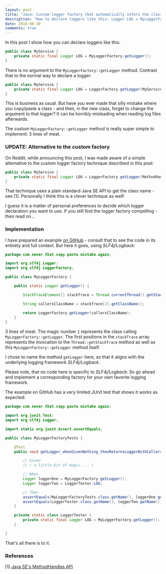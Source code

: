 ```yaml
---
layout: post
title: "Java: Custom logger factory that automatically infers the class name"
description: "How to declare loggers like this: Logger LOG = MyLoggerFactory.getLogger()"
date: 2016-08-30
comments: true
---
```


In this post I show how you can declare loggers like this:

```java
public class MyService {
    private static final Logger LOG = MyLoggerFactory.getLogger();
}
```

There is no argument to the `MyLoggerFactory::getLogger` method. Contrast that to the normal way to declare a logger:

```java
public class MyService {
    private static final Logger LOG = LoggerFactory.getLogger(MyService.class);
}
```

This is business as usual. But have you ever made that silly mistake where you copy/paste a class - and then, in the new class, forget to change the argument to that logger? It can be horribly misleading when reading log files afterwards.

The custom `MyLoggerFactory::getLogger` method is really super simple to implement: 3 lines of meat.

<h3>UPDATE: Alternative to the custom factory</h3>
On Reddit, while announcing this post, I was made aware of a simple alternative to the custom logger factory technique described in this post:

```java
public class MyService {
    private static final Logger LOG = LoggerFactory.getLogger(MethodHandles.Lookup.lookupClass());
}
```

That technique uses a plain standard Java SE API to get the class name - see [1]. Personally I think this is a clever technique as well! 

I guess it is a matter of personal preferences to decide which logger declaration you want to use. If you still find the logger factory compelling - then read on...

### Implementation
I have prepared an example [on GitHub](https://github.com/nickymoelholm/smallexamples/tree/master/logging-custom-loggerfactory) - consult that to see the code in its entirety and full context. But here it goes, using _SLF4j/Logback_:

```java
package com.never.that.copy.paste.mistake.again;

import org.slf4j.Logger;
import org.slf4j.LoggerFactory;

public class MyLoggerFactory {

    public static Logger getLogger() {

        StackTraceElement[] stackTrace = Thread.currentThread().getStackTrace();

        String callersClassName = stackTrace[2].getClassName();

        return LoggerFactory.getLogger(callersClassName);
    }
}
```

3 lines of meat. The magic number `2` represents the class calling `MyLoggerFactory::getLogger`. The first positions in the `stackTrace` array represents the invocation to the `Thread::getStackTrace` method as well as this `MyLoggerFactory::getLogger` method itself.

I chose to name the method `getLogger` here, so that it aligns with the underlying logging framework _SLF4j/Logback_.

Please note, that no code here is specific to _SLF4j/Logback_: So go ahead and implement a corresponding factory for your own favorite logging framework. 

The example on GitHub has a very limited JUnit test that shows it works as expected:

```java
package com.never.that.copy.paste.mistake.again;

import org.junit.Test;
import org.slf4j.Logger;

import static org.junit.Assert.assertEquals;

public class MyLoggerFactoryTests {

    @Test
    public void getLogger_whenGivenNothing_thenReturnsLoggerWithCallersClassName() {

        // Given
        // ( a little bit of magic ... )

        // When
        Logger loggerOne = MyLoggerFactory.getLogger();
        Logger loggerTwo = LoggerTester.LOG;

        // Then
        assertEquals(MyLoggerFactoryTests.class.getName(), loggerOne.getName());
        assertEquals(LoggerTester.class.getName(), loggerTwo.getName());
    }

    private static class LoggerTester {
        private static final Logger LOG = MyLoggerFactory.getLogger();
    }

}
```

That's all there is to it. 

### References
[1] [Java SE's MethodHandles API](https://docs.oracle.com/javase/8/docs/api/java/lang/invoke/MethodHandles.Lookup.html#lookupClass--)
